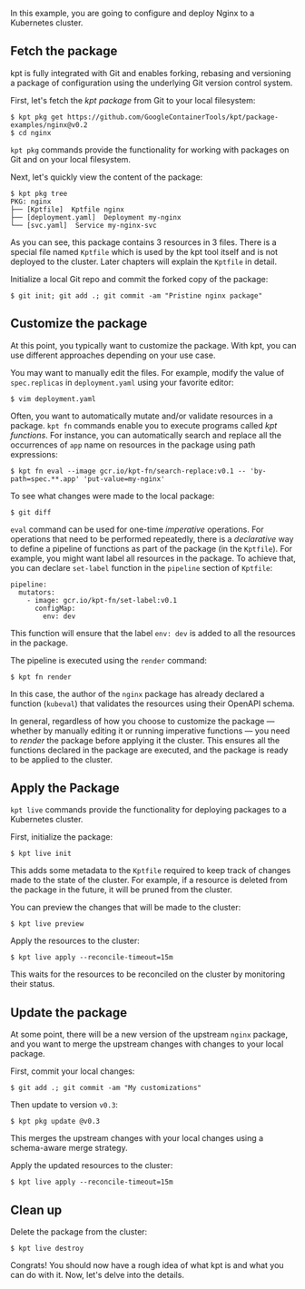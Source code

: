 In this example, you are going to configure and deploy Nginx to a Kubernetes cluster.

## Fetch the package

kpt is fully integrated with Git and enables forking, rebasing and versioning a package of
configuration using the underlying Git version control system.

First, let's fetch the _kpt package_ from Git to your local filesystem:

```shell
$ kpt pkg get https://github.com/GoogleContainerTools/kpt/package-examples/nginx@v0.2
$ cd nginx
```

`kpt pkg` commands provide the functionality for working with packages on Git and on your local
filesystem.

Next, let's quickly view the content of the package:

```shell
$ kpt pkg tree
PKG: nginx
├── [Kptfile]  Kptfile nginx
├── [deployment.yaml]  Deployment my-nginx
└── [svc.yaml]  Service my-nginx-svc
```

As you can see, this package contains 3 resources in 3 files. There is a special file named
`Kptfile` which is used by the kpt tool itself and is not deployed to the cluster. Later chapters
will explain the `Kptfile` in detail.

Initialize a local Git repo and commit the forked copy of the package:

```shell
$ git init; git add .; git commit -am "Pristine nginx package"
```

## Customize the package

At this point, you typically want to customize the package. With kpt, you can use different
approaches depending on your use case.

You may want to manually edit the files. For example, modify the value of `spec.replicas`
in `deployment.yaml` using your favorite editor:

```shell
$ vim deployment.yaml
```

Often, you want to automatically mutate and/or validate resources in a package.
`kpt fn` commands enable you to execute programs called _kpt functions_.
For instance, you can automatically search and replace all the occurrences of `app` name on resources
in the package using path expressions:

```shell
$ kpt fn eval --image gcr.io/kpt-fn/search-replace:v0.1 -- 'by-path=spec.**.app' 'put-value=my-nginx'
```

To see what changes were made to the local package:

```shell
$ git diff
```

`eval` command can be used for one-time _imperative_ operations. For operations that need to be
performed repeatedly, there is a _declarative_ way to define a pipeline of functions as part of the
package (in the `Kptfile`). For example, you might want label all resources in the package.
To achieve that, you can declare `set-label` function in the `pipeline` section of `Kptfile`:

```shell
pipeline:
  mutators:
    - image: gcr.io/kpt-fn/set-label:v0.1
      configMap:
        env: dev
```

This function will ensure that the label `env: dev` is added to all the resources in the package.

The pipeline is executed using the `render` command:

```shell
$ kpt fn render
```

In this case, the author of the `nginx` package has already declared a function (`kubeval`) that
validates the resources using their OpenAPI schema.

In general, regardless of how you choose to customize the package — whether by manually editing
it or running imperative functions — you need to _render_ the package before applying it the
cluster. This ensures all the functions declared in the package are executed, and the package is ready
to be applied to the cluster.

## Apply the Package

`kpt live` commands provide the functionality for deploying packages to a Kubernetes cluster.

First, initialize the package:

```shell
$ kpt live init
```

This adds some metadata to the `Kptfile` required to keep track of changes made to the state of the
cluster. For example, if a resource is deleted from the package in the future, it will be pruned
from the cluster.

You can preview the changes that will be made to the cluster:

```shell
$ kpt live preview
```

Apply the resources to the cluster:

```shell
$ kpt live apply --reconcile-timeout=15m
```

This waits for the resources to be reconciled on the cluster by monitoring their status.

## Update the package

At some point, there will be a new version of the upstream `nginx` package, and you want to merge
the upstream changes with changes to your local package.

First, commit your local changes:

```shell
$ git add .; git commit -am "My customizations"
```

Then update to version `v0.3`:

```shell
$ kpt pkg update @v0.3
```

This merges the upstream changes with your local changes using a schema-aware merge strategy.

Apply the updated resources to the cluster:

```shell
$ kpt live apply --reconcile-timeout=15m
```

## Clean up

Delete the package from the cluster:

```shell
$ kpt live destroy
```

Congrats! You should now have a rough idea of what kpt is and what you can do with it.
Now, let's delve into the details.

